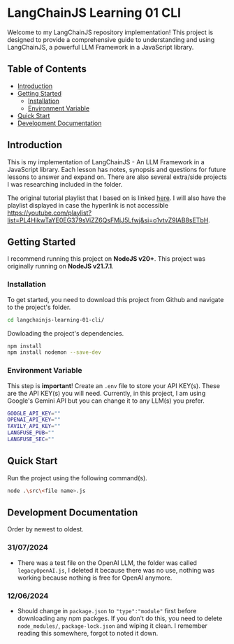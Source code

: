 # LangChainJS Learning 01 CLI

Welcome to my LangChainJS repository implementation! This project is designed to provide a comprehensive guide to understanding and using LangChainJS, a powerful LLM Framework in a JavaScript library.

## Table of Contents

- [Introduction](#introduction)
- [Getting Started](#getting-started)
  - [Installation](#installation)
  - [Environment Variable](#Environment-Variable)
- [Quick Start](#Quick-Start)
- [Development Documentation](#development-documentation)

## Introduction

This is my implementation of LangChainJS - An LLM Framework in a JavaScript library. Each lesson has notes, synopsis and questions for future lessons to answer and expand on. There are also several extra/side projects I was researching included in the folder.

The original tutorial playlist that I based on is linked [here](https://youtube.com/playlist?list=PL4HikwTaYE0EG379sViZZ6QsFMjJ5Lfwj&si=o1vtvZ9lAB8sETbH). I will also have the playlist displayed in case the hyperlink is not accessible https://youtube.com/playlist?list=PL4HikwTaYE0EG379sViZZ6QsFMjJ5Lfwj&si=o1vtvZ9lAB8sETbH.

## Getting Started

I recommend running this project on **NodeJS v20+**. This project was originally running on **NodeJS v21.7.1**.

### Installation

To get started, you need to download this project from Github and navigate to the project's folder.

```sh
cd langchainjs-learning-01-cli/
```

Dowloading the project's dependencies.

```sh
npm install
npm install nodemon --save-dev
```

### Environment Variable

This step is **important**! Create an `.env` file to store your API KEY(s). These are the API KEY(s) you will need. Currently, in this project, I am using Google's Gemini API but you can change it to any LLM(s) you prefer.

```sh
GOOGLE_API_KEY=""
OPENAI_API_KEY=""
TAVILY_API_KEY=""
LANGFUSE_PUB=""
LANGFUSE_SEC=""
```

## Quick Start

Run the project using the following command(s).

```sh
node .\src\<file name>.js
```

## Development Documentation

Order by newest to oldest.

### 31/07/2024

- There was a test file on the OpenAI LLM, the folder was called `legacyOpenAI.js`, I deleted it because there was no use, nothing was working because nothing is free for OpenAI anymore.

### 12/06/2024

- Should change in `package.json` to `"type":"module"` first before downloading any npm packges. If you don't do this, you need to delete `node_modules/`, `package-lock.json` and wiping it clean. I remember reading this somewhere, forgot to noted it down.
